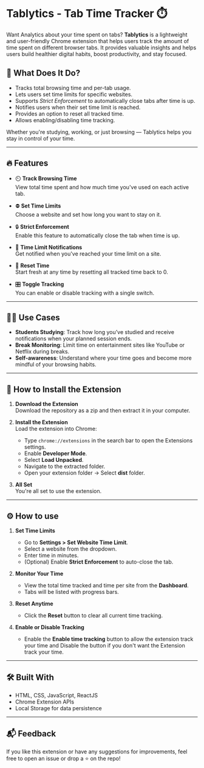 # Tablytics - Tab Time Tracker ⏱️

Want Analytics about your time spent on tabs?  **Tablytics** is a lightweight and user-friendly Chrome extension that helps users track the amount of time spent on different browser tabs. It provides valuable insights and helps users build healthier digital habits, boost productivity, and stay focused.

## 🚀 What Does It Do?

- Tracks total browsing time and per-tab usage.
- Lets users set time limits for specific websites.
- Supports *Strict Enforcement* to automatically close tabs after time is up.
- Notifies users when their set time limit is reached.
- Provides an option to reset all tracked time.
- Allows enabling/disabling time tracking.

Whether you're studying, working, or just browsing — Tablytics helps you stay in control of your time.

---

## 🔥 Features

- ⏲️ **Track Browsing Time**  
  View total time spent and how much time you've used on each active tab.

- ⛔ **Set Time Limits**  
  Choose a website and set how long you want to stay on it.

- 🔒 **Strict Enforcement**  
  Enable this feature to automatically close the tab when time is up.

- 🔔 **Time Limit Notifications**  
  Get notified when you've reached your time limit on a site.

- 🔁 **Reset Time**  
  Start fresh at any time by resetting all tracked time back to 0.

- 🎛️ **Toggle Tracking**  
  You can enable or disable tracking with a single switch.

---

## 🧑‍🏫 Use Cases

- **Students Studying**: Track how long you’ve studied and receive notifications when your planned session ends.
- **Break Monitoring**: Limit time on entertainment sites like YouTube or Netflix during breaks.
- **Self-awareness**: Understand where your time goes and become more mindful of your browsing habits.

---

## 📂 How to Install the Extension

1. **Download the Extension**  
   Download the repository as a zip and then extract it in your computer.

2. **Install the Extension**  
   Load the extension into Chrome:
   - Type `chrome://extensions` in the search bar to open the Extensions settings.
   - Enable **Developer Mode**.
   - Select **Load Unpacked**.
   - Navigate to the extracted folder.
   - Open your extension folder → Select **dist** folder.

2. **All Set**  
   You're all set to use the extension.
   
---

## ⚙️ How to use

1. **Set Time Limits**  
   - Go to **Settings > Set Website Time Limit**.
   - Select a website from the dropdown.
   - Enter time in minutes.
   - (Optional) Enable **Strict Enforcement** to auto-close the tab.

2. **Monitor Your Time**  
   - View the total time tracked and time per site from the **Dashboard**.
   - Tabs will be listed with progress bars.


3. **Reset Anytime**  
   - Click the **Reset** button to clear all current time tracking.
 
4. **Enable or Disable Tracking**  
   - Enable the **Enable time tracking** button to allow the extension track your time and Disable the button if you don't want the Extension track your time.

---

## 🛠️ Built With

- HTML, CSS, JavaScript, ReactJS
- Chrome Extension APIs
- Local Storage for data persistence

---

## 📬 Feedback

If you like this extension or have any suggestions for improvements, feel free to open an issue or drop a ⭐ on the repo!